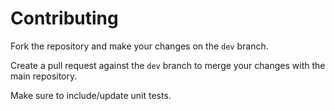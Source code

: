 # Contributing

Fork the repository and make your changes on the `dev` branch.

Create a pull request against the `dev` branch to merge your changes with the main repository.

Make sure to include/update unit tests.
